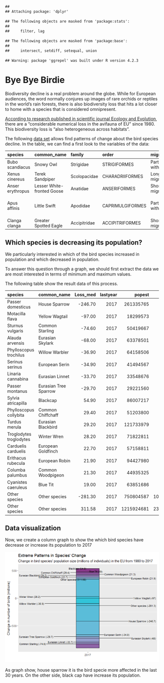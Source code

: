     ## 
    ## Attaching package: 'dplyr'

    ## The following objects are masked from 'package:stats':
    ## 
    ##     filter, lag

    ## The following objects are masked from 'package:base':
    ## 
    ##     intersect, setdiff, setequal, union

    ## Warning: package 'ggrepel' was built under R version 4.2.3

# Bye Bye Birdie

Biodiversity decline is a real problem around the globe. While for
European audiences, the word normally conjures up images of rare orchids
or reptiles in the world’s rain forests, there is also biodiversity loss
that hits a lot closer to home with a species that is considered
omnipresent.

[According to research published in scientific journal Ecology and
Evolution](https://onlinelibrary.wiley.com/doi/full/10.1002/ece3.8282),
there are a “considerable numerical loss in the avifauna of EU” since
1980. This biodiversity loss is “also heterogeneous across habitats”.

The following [data set](https://zenodo.org/record/5544548#.ZFkcpi9n6x_)
allows find patterns of change about the bird species decline. In the
table, we can find a first look to the variables of the data:

<table style="width:100%;">
<colgroup>
<col style="width: 4%" />
<col style="width: 7%" />
<col style="width: 3%" />
<col style="width: 4%" />
<col style="width: 8%" />
<col style="width: 14%" />
<col style="width: 3%" />
<col style="width: 5%" />
<col style="width: 2%" />
<col style="width: 2%" />
<col style="width: 2%" />
<col style="width: 2%" />
<col style="width: 2%" />
<col style="width: 1%" />
<col style="width: 3%" />
<col style="width: 3%" />
<col style="width: 2%" />
<col style="width: 3%" />
<col style="width: 3%" />
<col style="width: 3%" />
<col style="width: 7%" />
<col style="width: 6%" />
</colgroup>
<thead>
<tr class="header">
<th style="text-align: left;">species</th>
<th style="text-align: left;">common_name</th>
<th style="text-align: left;">family</th>
<th style="text-align: left;">order</th>
<th style="text-align: left;">migratory.strategy</th>
<th style="text-align: left;">breeding.biome</th>
<th style="text-align: left;">bird.group</th>
<th style="text-align: left;">abundance.category</th>
<th style="text-align: left;">ts_source</th>
<th style="text-align: right;">firstyear</th>
<th style="text-align: right;">lastyear</th>
<th style="text-align: right;">year_est1</th>
<th style="text-align: right;">year_est2</th>
<th style="text-align: right;">popest</th>
<th style="text-align: right;">popse</th>
<th style="text-align: right;">Loss_mean</th>
<th style="text-align: right;">Loss_sd</th>
<th style="text-align: right;">Loss_lci95</th>
<th style="text-align: right;">Loss_med</th>
<th style="text-align: right;">Loss_uci95</th>
<th style="text-align: right;">total_proportional_change</th>
<th style="text-align: right;">annual.rate.of.change</th>
</tr>
</thead>
<tbody>
<tr class="odd">
<td style="text-align: left;">Bubo scandiacus</td>
<td style="text-align: left;">Snowy Owl</td>
<td style="text-align: left;">Strigidae</td>
<td style="text-align: left;">STRIGIFORMES</td>
<td style="text-align: left;">Partial migrant within Europe</td>
<td style="text-align: left;">Tundra, mires and moorland</td>
<td style="text-align: left;">landbirds</td>
<td style="text-align: left;">Rare</td>
<td style="text-align: left;">Article12</td>
<td style="text-align: right;">1980</td>
<td style="text-align: right;">2017</td>
<td style="text-align: right;">2014</td>
<td style="text-align: right;">2017</td>
<td style="text-align: right;">5</td>
<td style="text-align: right;">3.8775510</td>
<td style="text-align: right;">-1.336005</td>
<td style="text-align: right;">11.559215</td>
<td style="text-align: right;">-28.66843</td>
<td style="text-align: right;">0.1573545</td>
<td style="text-align: right;">14.607557</td>
<td style="text-align: right;">0.8671325</td>
<td style="text-align: right;">0.9961543</td>
</tr>
<tr class="even">
<td style="text-align: left;">Xenus cinereus</td>
<td style="text-align: left;">Terek Sandpiper</td>
<td style="text-align: left;">Scolopacidae</td>
<td style="text-align: left;">CHARADRIIFORMES</td>
<td style="text-align: left;">Long-distance migrant</td>
<td style="text-align: left;">Tundra, mires and moorland</td>
<td style="text-align: left;">shorebirds</td>
<td style="text-align: left;">Rare</td>
<td style="text-align: left;">Article12</td>
<td style="text-align: right;">1980</td>
<td style="text-align: right;">2017</td>
<td style="text-align: right;">2014</td>
<td style="text-align: right;">2017</td>
<td style="text-align: right;">13</td>
<td style="text-align: right;">0.9463745</td>
<td style="text-align: right;">34.654695</td>
<td style="text-align: right;">5.137701</td>
<td style="text-align: right;">25.27814</td>
<td style="text-align: right;">34.3949653</td>
<td style="text-align: right;">45.521182</td>
<td style="text-align: right;">0.2630238</td>
<td style="text-align: right;">0.9645488</td>
</tr>
<tr class="odd">
<td style="text-align: left;">Anser erythropus</td>
<td style="text-align: left;">Lesser White-fronted Goose</td>
<td style="text-align: left;">Anatidae</td>
<td style="text-align: left;">ANSERIFORMES</td>
<td style="text-align: left;">Short-distance migrant</td>
<td style="text-align: left;">Tundra, mires and moorland</td>
<td style="text-align: left;">waterfowl</td>
<td style="text-align: left;">Rare</td>
<td style="text-align: left;">Article12</td>
<td style="text-align: right;">1980</td>
<td style="text-align: right;">2017</td>
<td style="text-align: right;">2014</td>
<td style="text-align: right;">2017</td>
<td style="text-align: right;">41</td>
<td style="text-align: right;">3.7106196</td>
<td style="text-align: right;">-21.105073</td>
<td style="text-align: right;">7.374291</td>
<td style="text-align: right;">-37.43832</td>
<td style="text-align: right;">-20.4596234</td>
<td style="text-align: right;">-8.464499</td>
<td style="text-align: right;">1.9376489</td>
<td style="text-align: right;">1.0180385</td>
</tr>
<tr class="even">
<td style="text-align: left;">Apus affinis</td>
<td style="text-align: left;">Little Swift</td>
<td style="text-align: left;">Apodidae</td>
<td style="text-align: left;">CAPRIMULGIFORMES</td>
<td style="text-align: left;">Partial migrant within Europe</td>
<td style="text-align: left;">mediterranean forest, shrubland and rocky
habitats</td>
<td style="text-align: left;">landbirds</td>
<td style="text-align: left;">Rare</td>
<td style="text-align: left;">Article12</td>
<td style="text-align: right;">1980</td>
<td style="text-align: right;">2017</td>
<td style="text-align: right;">2003</td>
<td style="text-align: right;">2017</td>
<td style="text-align: right;">45</td>
<td style="text-align: right;">12.9561355</td>
<td style="text-align: right;">-96.811110</td>
<td style="text-align: right;">46.092092</td>
<td style="text-align: right;">-210.32013</td>
<td style="text-align: right;">-88.7352254</td>
<td style="text-align: right;">-30.626474</td>
<td style="text-align: right;">13.1421443</td>
<td style="text-align: right;">1.0720973</td>
</tr>
<tr class="odd">
<td style="text-align: left;">Clanga clanga</td>
<td style="text-align: left;">Greater Spotted Eagle</td>
<td style="text-align: left;">Accipitridae</td>
<td style="text-align: left;">ACCIPITRIFORMES</td>
<td style="text-align: left;">Short-distance migrant</td>
<td style="text-align: left;">Unclassified</td>
<td style="text-align: left;">landbirds</td>
<td style="text-align: left;">Rare</td>
<td style="text-align: left;">Article12</td>
<td style="text-align: right;">1980</td>
<td style="text-align: right;">2017</td>
<td style="text-align: right;">2014</td>
<td style="text-align: right;">2017</td>
<td style="text-align: right;">47</td>
<td style="text-align: right;">2.1368451</td>
<td style="text-align: right;">17.948491</td>
<td style="text-align: right;">51.095958</td>
<td style="text-align: right;">-100.53426</td>
<td style="text-align: right;">21.4412132</td>
<td style="text-align: right;">106.617787</td>
<td style="text-align: right;">0.6599532</td>
<td style="text-align: right;">0.9888308</td>
</tr>
</tbody>
</table>

## Which species is decreasing its population?

We particularly interested in which of the bird species increased in
population and which decreased in population.

To answer this question through a graph, we should first extract the
data we are most interested in terms of minimum and maximum values.

The following table show the result data of this process.

<table style="width:100%;">
<colgroup>
<col style="width: 30%" />
<col style="width: 27%" />
<col style="width: 11%" />
<col style="width: 11%" />
<col style="width: 13%" />
<col style="width: 5%" />
</colgroup>
<thead>
<tr class="header">
<th style="text-align: left;">species</th>
<th style="text-align: left;">common_name</th>
<th style="text-align: right;">Loss_med</th>
<th style="text-align: right;">lastyear</th>
<th style="text-align: right;">popest</th>
<th style="text-align: right;">n</th>
</tr>
</thead>
<tbody>
<tr class="odd">
<td style="text-align: left;">Passer domesticus</td>
<td style="text-align: left;">House Sparrow</td>
<td style="text-align: right;">-246.70</td>
<td style="text-align: right;">2017</td>
<td style="text-align: right;">261335765</td>
<td style="text-align: right;">1</td>
</tr>
<tr class="even">
<td style="text-align: left;">Motacilla flava</td>
<td style="text-align: left;">Yellow Wagtail</td>
<td style="text-align: right;">-97.00</td>
<td style="text-align: right;">2017</td>
<td style="text-align: right;">18299573</td>
<td style="text-align: right;">1</td>
</tr>
<tr class="odd">
<td style="text-align: left;">Sturnus vulgaris</td>
<td style="text-align: left;">Common Starling</td>
<td style="text-align: right;">-74.60</td>
<td style="text-align: right;">2017</td>
<td style="text-align: right;">50419667</td>
<td style="text-align: right;">1</td>
</tr>
<tr class="even">
<td style="text-align: left;">Alauda arvensis</td>
<td style="text-align: left;">Eurasian Skylark</td>
<td style="text-align: right;">-68.00</td>
<td style="text-align: right;">2017</td>
<td style="text-align: right;">63378501</td>
<td style="text-align: right;">1</td>
</tr>
<tr class="odd">
<td style="text-align: left;">Phylloscopus trochilus</td>
<td style="text-align: left;">Willow Warbler</td>
<td style="text-align: right;">-36.90</td>
<td style="text-align: right;">2017</td>
<td style="text-align: right;">64158506</td>
<td style="text-align: right;">1</td>
</tr>
<tr class="even">
<td style="text-align: left;">Serinus serinus</td>
<td style="text-align: left;">European Serin</td>
<td style="text-align: right;">-34.90</td>
<td style="text-align: right;">2017</td>
<td style="text-align: right;">41494567</td>
<td style="text-align: right;">1</td>
</tr>
<tr class="odd">
<td style="text-align: left;">Linaria cannabina</td>
<td style="text-align: left;">Eurasian Linnet</td>
<td style="text-align: right;">-33.70</td>
<td style="text-align: right;">2017</td>
<td style="text-align: right;">33548676</td>
<td style="text-align: right;">1</td>
</tr>
<tr class="even">
<td style="text-align: left;">Passer montanus</td>
<td style="text-align: left;">Eurasian Tree Sparrow</td>
<td style="text-align: right;">-29.70</td>
<td style="text-align: right;">2017</td>
<td style="text-align: right;">29221560</td>
<td style="text-align: right;">1</td>
</tr>
<tr class="odd">
<td style="text-align: left;">Sylvia atricapilla</td>
<td style="text-align: left;">Blackcap</td>
<td style="text-align: right;">54.90</td>
<td style="text-align: right;">2017</td>
<td style="text-align: right;">86007217</td>
<td style="text-align: right;">1</td>
</tr>
<tr class="even">
<td style="text-align: left;">Phylloscopus collybita</td>
<td style="text-align: left;">Common Chiffchaff</td>
<td style="text-align: right;">29.40</td>
<td style="text-align: right;">2017</td>
<td style="text-align: right;">51203800</td>
<td style="text-align: right;">1</td>
</tr>
<tr class="odd">
<td style="text-align: left;">Turdus merula</td>
<td style="text-align: left;">Eurasian Blackbird</td>
<td style="text-align: right;">29.20</td>
<td style="text-align: right;">2017</td>
<td style="text-align: right;">121733979</td>
<td style="text-align: right;">1</td>
</tr>
<tr class="even">
<td style="text-align: left;">Troglodytes troglodytes</td>
<td style="text-align: left;">Winter Wren</td>
<td style="text-align: right;">28.20</td>
<td style="text-align: right;">2017</td>
<td style="text-align: right;">71822811</td>
<td style="text-align: right;">1</td>
</tr>
<tr class="odd">
<td style="text-align: left;">Carduelis carduelis</td>
<td style="text-align: left;">European Goldfinch</td>
<td style="text-align: right;">22.70</td>
<td style="text-align: right;">2017</td>
<td style="text-align: right;">57158811</td>
<td style="text-align: right;">1</td>
</tr>
<tr class="even">
<td style="text-align: left;">Erithacus rubecula</td>
<td style="text-align: left;">European Robin</td>
<td style="text-align: right;">21.90</td>
<td style="text-align: right;">2017</td>
<td style="text-align: right;">94427980</td>
<td style="text-align: right;">1</td>
</tr>
<tr class="odd">
<td style="text-align: left;">Columba palumbus</td>
<td style="text-align: left;">Common Woodpigeon</td>
<td style="text-align: right;">21.30</td>
<td style="text-align: right;">2017</td>
<td style="text-align: right;">44935325</td>
<td style="text-align: right;">1</td>
</tr>
<tr class="even">
<td style="text-align: left;">Cyanistes caeruleus</td>
<td style="text-align: left;">Blue Tit</td>
<td style="text-align: right;">19.00</td>
<td style="text-align: right;">2017</td>
<td style="text-align: right;">63851686</td>
<td style="text-align: right;">1</td>
</tr>
<tr class="odd">
<td style="text-align: left;">Other species</td>
<td style="text-align: left;">Other species</td>
<td style="text-align: right;">-281.30</td>
<td style="text-align: right;">2017</td>
<td style="text-align: right;">750804587</td>
<td style="text-align: right;">104</td>
</tr>
<tr class="even">
<td style="text-align: left;">Other species</td>
<td style="text-align: left;">Other species</td>
<td style="text-align: right;">311.58</td>
<td style="text-align: right;">2017</td>
<td style="text-align: right;">1215924681</td>
<td style="text-align: right;">231</td>
</tr>
</tbody>
</table>

## Data visualization

Now, we create a column graph to show the which bird species have
decrease or increase its population to 2017

![](danilopenagos_files/figure-markdown_strict/viz-1.png)

As graph show, house sparrow it is the bird specie more affected in the
last 30 years. On the other side, black cap have increase its
population.

